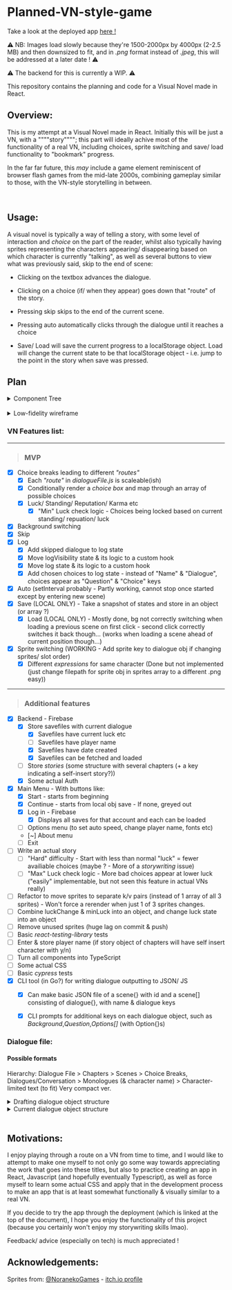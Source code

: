 # Planned-VN-style-game 

Take a look at the deployed app [here !](https://react-visual-novel.netlify.app/)
<br>

:warning: NB: Images load slowly because they're 1500-2000px by 4000px (2-2.5 MB) and then downsized to fit, and in _.png_ format instead of _.jpeg_, this will be addressed at a later date ! :warning:

:warning: The backend for this is currently a WIP. :warning: 

This repository contains the planning and code for a Visual Novel made in React.
<br>

## Overview:
This is my attempt at a Visual Novel made in React. 
Initially this will be just a VN, with a """"story""""; this part will ideally achive most of the functionality of a real VN, including choices, sprite switching and save/ load functionality to "bookmark" progress.

In the far far future, this _may_ include a game element reminiscent of browser flash games from the mid-late 2000s, combining gameplay similar to those, with the VN-style storytelling in between. 

<br>

## Usage: 
A visual novel is typically a way of telling a story, with some level of interaction and _choice_ on the part of the reader, whilst also typically having sprites representing the characters appearing/ disappearing based on which character is currently "talking", as well as several buttons to view what was previously said, skip to the end of scene:

- Clicking on the textbox advances the dialogue.

- Clicking on a choice (if/ when they appear) goes down that "route" of the story.

- Pressing skip skips to the end of the current scene.

- Pressing auto automatically clicks through the dialogue until it reaches a choice

- Save/ Load will save the current progress to a localStorage object. Load will change the current state to be that localStorage object - i.e. jump to the point in the story when save was pressed.

## Plan

<details>
<summary>Component Tree</summary>

![Component Tree](/vn/public/readme_screenshots/component_tree.JPG)
</details>
<br>
<details>
<summary>Low-fidelity wireframe</summary>

![Low-fidelity wireframe](/vn/public/readme_screenshots/low_fidelity_wireframe.JPG)
</details>

### VN Features list:
---
> ### MVP

- [x]  Choice breaks leading to different _"routes"_
    + [x]  Each _"route"_ in _dialogueFile.js_ is scaleable(ish)
    + [x]  Conditionally render a _choice box_ and map through an array of possible choices
    + [x]  Luck/ Standing/ Reputation/ Karma etc
        - [x]  "Min" Luck check logic - Choices being locked based on current standing/ repuation/ luck
- [x]  Background switching
- [x]  Skip
- [x]  Log 
    + [x]  Add skipped dialogue to log state
    + [x]  Move  logVisibility state & its logic  to a custom hook
    + [x]  Move log state & its logic to a custom hook
    + [x]  Add chosen choices to log state - instead of "Name" & "Dialogue", choices appear as "Question" & "Choice" keys
- [x]  Auto (setInterval probably - Partly working, cannot stop once started except by entering new scene)
- [x]  Save (LOCAL ONLY) - Take a snapshot of states and store in an object (or array ?)
    + [x]  Load (LOCAL ONLY) - Mostly done, bg not correctly switching when loading a previous scene on first click - second click correctly switches it back though... (works when loading a scene ahead of current position though...)
- [x]  Sprite switching (WORKING - Add sprite key to dialogue obj if changing sprites/ slot order)
    + [x]  Different _expressions_ for same character (Done but not implemented (just change filepath for sprite obj in sprites array to a different .png easy))

---
> ### Additional features
- [x]  Backend - Firebase
    + [x]  Store savefiles with current dialogue
        - [x]  Savefiles have current luck etc
        - [ ]  Savefiles have player name
        - [x]  Savefiles have date created
        - [x]  Savefiles can be fetched and loaded
    + [ ]  Store *stories* (some structure with several chapters (+ a key indicating a self-insert story?))
    + [x] Some actual Auth
- [x]  Main Menu - With buttons like:
    + [x]  Start - starts from beginning
    + [x]  Continue - starts from local obj save - If none, greyed out
    + [x]  Log in - Firebase
        - [x]  Displays all saves for that account and each can be loaded
    + [ ]  Options menu (to set auto speed, change player name, fonts etc)
    + [~]  About menu
    + [ ]  Exit
- [ ]  Write an actual story 
    + [ ]  "Hard" difficulty - Start with less than normal "luck" = fewer availiable choices (maybe ? - More of a _storywriting_ issue) 
    + [ ]  "Max" Luck check logic - More bad choices appear at lower luck ("easily" implementable, but not seen this feature in actual VNs really)
- [ ]  Refactor to move sprites to separate k/v pairs (instead of 1 array of all 3 sprites) - Won't force a rerender when just 1 of 3 sprites changes.
- [ ]  Combine luckChange & minLuck into an object, and change luck state into an object
- [ ]  Remove unused sprites (huge lag on commit & push)
- [ ]  Basic _react-testing-library_ tests
- [ ]  Enter & store player name (if story object of chapters will have self insert character with y/n)
- [ ]  Turn all components into TypeScript
- [ ]  Some actual CSS
- [ ]  Basic _cypress_ tests
- [x]  CLI tool (in Go?) for writing dialogue outputting to JSON/ JS
    + [x]  Can make basic JSON file of a scene{} with id and a scene[] consisting of dialogue{}, with name & dialogue keys
    + [x]  CLI prompts for additional keys on each dialogue object, such as _Background_,_Question_,_Options[]_ (with Option{}s) 


### Dialogue file: 
#### Possible formats

Hierarchy:
    Dialogue File > Chapters > Scenes > Choice Breaks, Dialogues/Conversation > Monologues (& character name) > Character-limited text (to fit)
            Very compact ver.

<details> 
<summary>Drafting dialogue object structure</summary>

```js 
        Ch Title: Title
        Ch 1: [
                { 
                    Scene0: [
                        {   
                            Dialogue1:"x",
                            transitionInAnimations: ["some","numbers","here"],
                            Name: "speech",
                            transitionOutAnimations: ["some","numbers","here"]
                        },
                /* -----------------------ALTERNATIVELY------------------- */
                        {
                            Character: "Name",
                            Dialogue: "Speech",
                            Expression: "normal"
                        },
                /* ------------------------------------------------------- */
                        {
                            CB:"choiceBreak1",
                            1: "Choice1Text",
                            2: "Choice2Text",
                            3: "Choice3Text"
                        }

                Dialogue2: 
                {

                }

                    ]
                }
            Scene1:
            [
                
            ]
        ]




        {
            Character: Name
            Dialogue: Speech
            (Animations?): ?
        }


        {
            Character: "Character's speech?"
        },
        { ChoiceBreak1 }
        {
            Character: "Character's speech?"
        }
```

</details>

<details> 
<summary>Current dialogue object structure</summary>
<br>

### Each Chapter is an array of scene objects:
- In each Scene object is an array of "dialogue" object (i.e. what changes on screen between each click")
    + Each dialogue object contains several keys:
        - Name
        - Dialogue
        - Background (optional, only when the background changes)
        - Question & Options [] of {} (optional, only at question moments)
        - Sprites [] of sprite {} (url/ path) (optional, only when a sprite is to change)
        - Animations **TBD**
```js
let ch1 = 
[
    {
        id:1
        scene:[
            {
                Name:"John Doe",
                Dialogue:"Hello World !",
                Background: "background.jpg",
                Sprites: [
                    {
                        Path:"/.../john.png"
                        Name:"John"
                    }
                ]
            },
            {
                Name:"World",
                Dialogue:"Hello John !",
            }
            {
                Name:"Alien",
                Dialogue:"Choose your demise !",
                Question:"Which demise should we choose ?",
                Options: [
                    {
                        Text:"Meteor strike",
                        Next:1,
                        Luck:+1,
                    },
                    {
                        Text:"Invasion",
                        Next:2,
                        Luck:+2,
                    },
                    {
                        Text:"Nanomachine plague",
                        Next:3,
                        Luck:-1,
                    },
                ],
            }
        ]
    },
    {
        BG:bgImg2.jpg
        Scene2:[ 
            {
            }
        ]
    },
] 
```
</details>
<br>

## Motivations:
I enjoy playing through a route on a VN from time to time, and I would like to attempt to make one myself to not only go some way towards appreciating the work that goes into these titles, but also to practice creating an app in React, Javascript (and hopefully eventually Typescript), as well as force myself to learn some actual CSS and apply that in the development process to make an app that is at least somewhat functionally & visually similar to a real VN.

If you decide to try the app through the deployment (which is linked at the top of the document), I hope you enjoy the functionality of this project (because you certainly won't enjoy my storywriting skills lmao). 

Feedback/ advice (especially on tech) is much appreciated ! 

## Acknowledgements:
Sprites from: [@NoranekoGames](https://twitter.com/noranekogames) - [itch.io profile](https://noranekogames.itch.io/)
